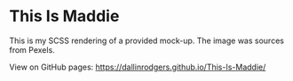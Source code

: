 # This Is Maddie

This is my SCSS rendering of a provided mock-up. The image was sources from Pexels. 

View on GitHub pages: https://dallinrodgers.github.io/This-Is-Maddie/
